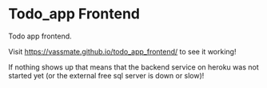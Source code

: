 # Todo_app Frontend
Todo app frontend.

Visit https://vassmate.github.io/todo_app_frontend/ to see it working!

If nothing shows up that means that the backend service on heroku was not started yet (or the external free sql server is down or slow)!
